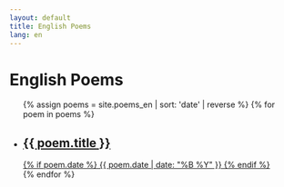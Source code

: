 ```yaml
---
layout: default
title: English Poems
lang: en
---
```


<div class="collection-page">
  <h1>English Poems</h1>
  
  <ul class="poem-list">
    {% assign poems = site.poems_en | sort: 'date' | reverse %}
    {% for poem in poems %}
    <li>
      <a href="{{ poem.url | relative_url }}">
        <h2 class="poem-list-title">{{ poem.title }}</h2>
        <div class="poem-list-meta">
          {% if poem.date %}
          <time>{{ poem.date | date: "%B %Y" }}</time>
          {% endif %}
        </div>
      </a>
    </li>
    {% endfor %}
  </ul>
</div>